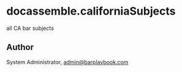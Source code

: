 # docassemble.californiaSubjects

all CA bar subjects

## Author

System Administrator, admin@barplaybook.com

